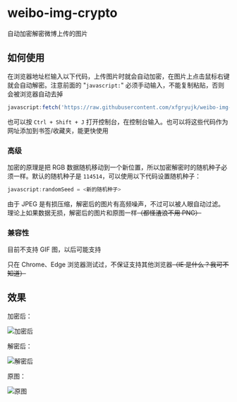 # weibo-img-crypto
自动加密解密微博上传的图片

## 如何使用
在浏览器地址栏输入以下代码，上传图片时就会自动加密，在图片上点击鼠标右键就会自动解密。注意前面的 "`javascript:`" 必须手动输入，不能复制粘贴，否则会被浏览器自动去掉

```javascript
javascript:fetch('https://raw.githubusercontent.com/xfgryujk/weibo-img-crypto/master/weibo-img-crypto.js').then(res => res.text(), e => alert('载入失败：' + e)).then(res => {let script = document.createElement('script'); script.innerHTML = res; document.body.appendChild(script)})
```

也可以按 `Ctrl + Shift + J` 打开控制台，在控制台输入。也可以将这些代码作为网址添加到书签/收藏夹，能更快使用

### 高级

加密的原理是把 RGB 数据随机移动到一个新位置，所以加密解密时的随机种子必须一样。默认的随机种子是 `114514`，可以使用以下代码设置随机种子：

```javascript
javascript:randomSeed = <新的随机种子>
```

由于 JPEG 是有损压缩，解密后的图片有高频噪声，不过可以被人眼自动过滤。理论上如果数据无损，解密后的图片和原图一样<del>（都怪渣浪不用 PNG）</del>

### 兼容性

目前不支持 GIF 图，以后可能支持

只在 Chrome、Edge 浏览器测试过，不保证支持其他浏览器<del>（IE 是什么？我可不知道）</del>

## 效果
加密后：

![加密后](https://github.com/xfgryujk/weibo-img-crypto/blob/master/encrypted.jpg)

解密后：

![解密后](https://github.com/xfgryujk/weibo-img-crypto/blob/master/decrypted.png)

原图：

![原图](https://github.com/xfgryujk/weibo-img-crypto/blob/master/origin.jpg)
